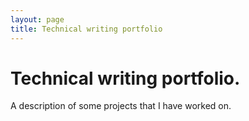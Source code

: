```yaml
---
layout: page
title: Technical writing portfolio
---
```


# Technical writing portfolio.

A description of some projects that I have worked on.
